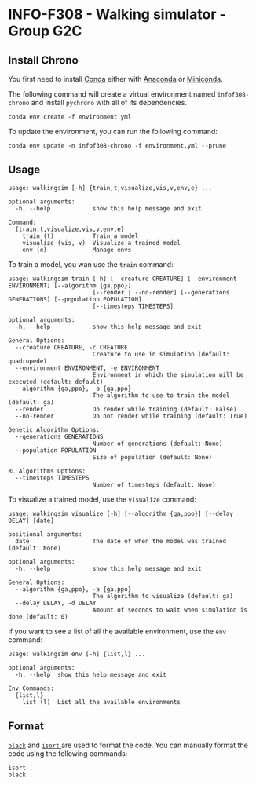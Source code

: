 # INFO-F308 - Walking simulator - Group G2C

## Install Chrono
 
You first need to install [Conda](https://docs.conda.io/en/main/index.html) either with [Anaconda](https://docs.anaconda.com/anaconda/install/index.html) or [Miniconda](https://docs.conda.io/en/main/miniconda.html).

The following command will create a virtual environment named `infof308-chrono` and install `pychrono` with all of its dependencies.

```shell
conda env create -f environment.yml
```

To update the environment, you can run the following command:

```shell
conda env update -n infof308-chrono -f environment.yml --prune
```

## Usage

```plaintext
usage: walkingsim [-h] {train,t,visualize,vis,v,env,e} ...

optional arguments:
  -h, --help            show this help message and exit

Command:
  {train,t,visualize,vis,v,env,e}
    train (t)           Train a model
    visualize (vis, v)  Visualize a trained model
    env (e)             Manage envs
```

To train a model, you wan use the `train` command:
```plaintext
usage: walkingsim train [-h] [--creature CREATURE] [--environment ENVIRONMENT] [--algorithm {ga,ppo}]
                        [--render | --no-render] [--generations GENERATIONS] [--population POPULATION]
                        [--timesteps TIMESTEPS]

optional arguments:
  -h, --help            show this help message and exit

General Options:
  --creature CREATURE, -c CREATURE
                        Creature to use in simulation (default: quadrupede)
  --environment ENVIRONMENT, -e ENVIRONMENT
                        Environment in which the simulation will be executed (default: default)
  --algorithm {ga,ppo}, -a {ga,ppo}
                        The algorithm to use to train the model (default: ga)
  --render              Do render while training (default: False)
  --no-render           Do not render while training (default: True)

Genetic Algorithm Options:
  --generations GENERATIONS
                        Number of generations (default: None)
  --population POPULATION
                        Size of population (default: None)

RL Algorithms Options:
  --timesteps TIMESTEPS
                        Number of timesteps (default: None)
```

To visualize a trained model, use the `visualize` command:
```plaintext
usage: walkingsim visualize [-h] [--algorithm {ga,ppo}] [--delay DELAY] [date]

positional arguments:
  date                  The date of when the model was trained (default: None)

optional arguments:
  -h, --help            show this help message and exit

General Options:
  --algorithm {ga,ppo}, -a {ga,ppo}
                        The algorithm to visualize (default: ga)
  --delay DELAY, -d DELAY
                        Amount of seconds to wait when simulation is done (default: 0)
```

If you want to see a list of all the available environment, use the `env` command:
```plaintext
usage: walkingsim env [-h] {list,l} ...

optional arguments:
  -h, --help  show this help message and exit

Env Commands:
  {list,l}
    list (l)  List all the available environments
```

## Format

[`black`](https://github.com/psf/black) and [`isort` ](https://github.com/PyCQA/isort) are used to format the code. You can manually format the code using the following commands:
```
isort .
black .
```
